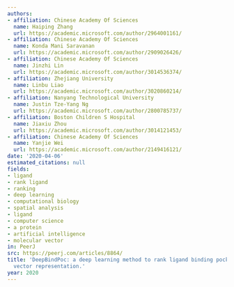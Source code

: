 ```yaml
---
authors:
- affiliation: Chinese Academy Of Sciences
  name: Haiping Zhang
  url: https://academic.microsoft.com/author/2964001161/
- affiliation: Chinese Academy Of Sciences
  name: Konda Mani Saravanan
  url: https://academic.microsoft.com/author/2909026426/
- affiliation: Chinese Academy Of Sciences
  name: Jinzhi Lin
  url: https://academic.microsoft.com/author/3014536374/
- affiliation: Zhejiang University
  name: Linbu Liao
  url: https://academic.microsoft.com/author/3020860214/
- affiliation: Nanyang Technological University
  name: Justin Tze-Yang Ng
  url: https://academic.microsoft.com/author/2800785737/
- affiliation: Boston Children S Hospital
  name: Jiaxiu Zhou
  url: https://academic.microsoft.com/author/3014121453/
- affiliation: Chinese Academy Of Sciences
  name: Yanjie Wei
  url: https://academic.microsoft.com/author/2149416121/
date: '2020-04-06'
estimated_citations: null
fields:
- ligand
- rank ligand
- ranking
- deep learning
- computational biology
- spatial analysis
- ligand
- computer science
- a protein
- artificial intelligence
- molecular vector
in: PeerJ
src: https://peerj.com/articles/8864/
title: 'DeepBindPoc: a deep learning method to rank ligand binding pockets using molecular
  vector representation.'
year: 2020
---
```

